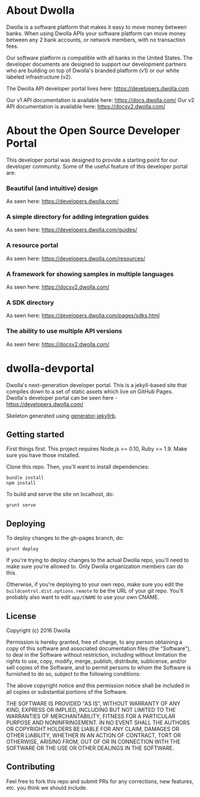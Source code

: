 # About Dwolla

Dwolla is a software platform that makes it easy to move money between banks. When using Dwolla APIs your software platform can move money between any 2 bank accounts, or network members, with no transaction fees. 

Our software platform is compatible with all banks in the United States. The developer documents are designed to support our development partners who are building on top of Dwolla's branded platform (v1) or our white labeled infrastructure (v2).

The Dwolla API developer portal lives here: https://developers.dwolla.com

Our v1 API documentation is available here: https://docs.dwolla.com/
Our v2 API documentation is available here: https://docsv2.dwolla.com/

# About the Open Source Developer Portal

This developer portal was designed to provide a starting point for our developer community. Some of the useful feature of this developer portal are: 

### Beautiful (and intuitive) design

As seen here: https://developers.dwolla.com/

### A simple directory for adding integration guides

As seen here: https://developers.dwolla.com/guides/

### A resource portal

As seen here: https://developers.dwolla.com/resources/

### A framework for showing samples in multiple languages

As seen here: https://docsv2.dwolla.com/

### A SDK directory

As seen here: https://developers.dwolla.com/pages/sdks.html

### The ability to use multiple API versions

As seen here: https://docsv2.dwolla.com/

# dwolla-devportal

Dwolla's next-generation developer portal.  This is a jekyll-based site that compiles down to a set of static assets which live on GitHub Pages. Dwolla's developer portal can be seen here - https://developers.dwolla.com/

Skeleton generated using [generator-jekyllrb](https://github.com/robwierzbowski/generator-jekyllrb).

## Getting started

First things first.  This project requires Node.js >= 0.10, Ruby >= 1.9.  Make sure you have those installed.

Clone this repo.  Then, you'll want to install dependencies:

```
bundle install
npm install
```

To build and serve the site on localhost, do:

```
grunt serve
```

## Deploying

To deploy changes to the gh-pages branch, do:

```
grunt deploy
```

If you're trying to deploy changes to the actual Dwolla repo, you'll need to make sure you're allowed to.  Only Dwolla organization members can do this.

Otherwise, if you're deploying to your own repo, make sure you edit the `buildcontrol.dist.options.remote` to be the URL of your git repo.  You'll probably also want to edit `app/CNAME` to use your own CNAME.

## License

Copyright (c) 2016 Dwolla

Permission is hereby granted, free of charge, to any person obtaining a copy
of this software and associated documentation files (the "Software"), to deal
in the Software without restriction, including without limitation the rights
to use, copy, modify, merge, publish, distribute, sublicense, and/or sell
copies of the Software, and to permit persons to whom the Software is
furnished to do so, subject to the following conditions:

The above copyright notice and this permission notice shall be included in
all copies or substantial portions of the Software.

THE SOFTWARE IS PROVIDED "AS IS", WITHOUT WARRANTY OF ANY KIND, EXPRESS OR
IMPLIED, INCLUDING BUT NOT LIMITED TO THE WARRANTIES OF MERCHANTABILITY,
FITNESS FOR A PARTICULAR PURPOSE AND NONINFRINGEMENT. IN NO EVENT SHALL THE
AUTHORS OR COPYRIGHT HOLDERS BE LIABLE FOR ANY CLAIM, DAMAGES OR OTHER
LIABILITY, WHETHER IN AN ACTION OF CONTRACT, TORT OR OTHERWISE, ARISING FROM,
OUT OF OR IN CONNECTION WITH THE SOFTWARE OR THE USE OR OTHER DEALINGS IN
THE SOFTWARE.

## Contributing

Feel free to fork this repo and submit PRs for any corrections, new features, etc. you think we should include.
